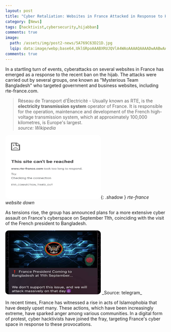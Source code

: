 ```yaml
---
layout: post
title: "Cyber Retaliation: Websites in France Attacked in Response to Hijab Ban And Emerging Islamophobia"
category: [News]
tags: [hacktivist,cybersecurity,hijabban]
comments: true
image:
  path: /assets/img/post2-news/5A769C63D21D.jpg
  lqip: data:image/webp;base64,UklGRpoAAABXRUJQVlA4WAoAAAAQAAAADwAABwAAQUxQSDIAAAARL0AmbZurmr57yyIiqE8oiG0bejIYEQTgqiDA9vqnsUSI6H+oAERp2HZ65qP/VIAWAFZQOCBCAAAA8AEAnQEqEAAIAAVAfCWkAALp8sF8rgRgAP7o9FDvMCkMde9PK7euH5M1m6VWoDXf2FkP3BqV0ZYbO6NA/VFIAAAA
comments: true
---
```


In a startling turn of events, cyberattacks on several websites in France has emerged as a response to the recent ban on the hijab. The attacks were carried out by several groups, one known as "Mysterious Team Bangladesh" who targeted government and business websites, including rte-france.com. 

> Réseau de Transport d'Électricité - 
Usually known as RTE, is the **electricity transmission system** operator of France. It is responsible for the operation, maintenance and development of the French high-voltage transmission system, which at approximately 100,000 kilometres, is Europe's largest. <br>
_source: Wikipedia_


<img src="/assets/img/post2-news/514A065F37D2.jpg" alt="rte-france.com down" style="border-radius: 10px; overflow: hidden; margin: auto;" width="300" height="200">{: .shadow }
_rte-france website down_ 

As tensions rise, the group has announced plans for a more extensive cyber assault on France's cyberspace on September 11th, coinciding with the visit of the French president to Bangladesh.

<img src="/assets/img/post2-news/A1C3ABE624B6.jpg" alt="Message to france" style="border-radius: 10px; overflow: hidden; " width="300" height="200">
_Source: telegram_

In recent times, France has witnessed a rise in acts of Islamophobia that have deeply upset many. These actions, which have been increasingly extreme, have sparked anger among various communities. In a digital form of protest, cyber hacktivists have joined the fray, targeting France's cyber space in response to these provocations. 


